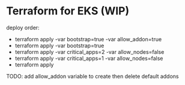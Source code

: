 # Terraform for EKS (WIP)

deploy order:

- terraform apply -var bootstrap=true -var allow_addon=true
- terraform apply -var bootstrap=true 
- terraform apply -var critical_apps=2 -var allow_nodes=false 
- terraform apply -var critical_apps=1 -var allow_nodes=false
- terraform apply

TODO: add allow_addon variable to create then delete default addons
